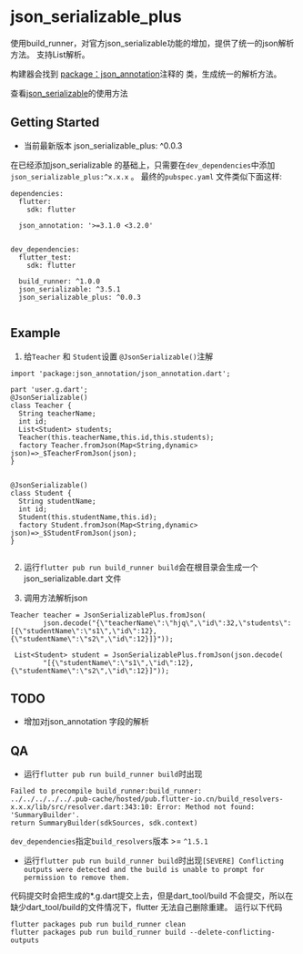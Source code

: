 # json_serializable_plus

使用build_runner，对官方json_serializable功能的增加，提供了统一的json解析方法。
支持List解析。

构建器会找到 [package：json_annotation](https://pub.dev/packages/json_annotation)注释的 类，生成统一的解析方法。

查看[json_serializable](https://pub.dev/packages/json_serializable)的使用方法

## Getting Started

* 当前最新版本 json_serializable_plus: ^0.0.3

在已经添加json_serializable 的基础上，只需要在`dev_dependencies`中添加`json_serializable_plus:^x.x.x` 。
最终的`pubspec.yaml` 文件类似下面这样:
```
dependencies:
  flutter:
    sdk: flutter

  json_annotation: '>=3.1.0 <3.2.0'


dev_dependencies:
  flutter_test:
    sdk: flutter

  build_runner: ^1.0.0
  json_serializable: ^3.5.1
  json_serializable_plus: ^0.0.3


```
## Example
1. 给`Teacher` 和 `Student`设置 `@JsonSerializable()`注解

```
import 'package:json_annotation/json_annotation.dart';

part 'user.g.dart';
@JsonSerializable()
class Teacher {
  String teacherName;
  int id;
  List<Student> students;
  Teacher(this.teacherName,this.id,this.students);
  factory Teacher.fromJson(Map<String,dynamic> json)=>_$TeacherFromJson(json);
}


@JsonSerializable()
class Student {
  String studentName;
  int id;
  Student(this.studentName,this.id);
  factory Student.fromJson(Map<String,dynamic> json)=>_$StudentFromJson(json);
}


```


2. 运行`flutter pub run build_runner build`会在根目录会生成一个json_serializable.dart 文件

3. 调用方法解析json

```
Teacher teacher = JsonSerializablePlus.fromJson(
        json.decode("{\"teacherName\":\"hjq\",\"id\":32,\"students\":[{\"studentName\":\"s1\",\"id\":12},{\"studentName\":\"s2\",\"id\":12}]}"));

 List<Student> student = JsonSerializablePlus.fromJson(json.decode(
        "[{\"studentName\":\"s1\",\"id\":12},{\"studentName\":\"s2\",\"id\":12}]"));
```

## TODO
* 增加对json_annotation 字段的解析

## QA

* 运行`flutter pub run build_runner build`时出现

```
Failed to precompile build_runner:build_runner:
../../../../../.pub-cache/hosted/pub.flutter-io.cn/build_resolvers-x.x.x/lib/src/resolver.dart:343:10: Error: Method not found: 'SummaryBuilder'.
return SummaryBuilder(sdkSources, sdk.context)
 ```

`dev_dependencies`指定`build_resolvers`版本 >= `^1.5.1`


* 运行`flutter pub run build_runner build`时出现`[SEVERE] Conflicting outputs were detected and the build is unable to prompt for permission to remove them.`

代码提交时会把生成的*.g.dart提交上去，但是dart_tool/build 不会提交，所以在缺少dart_tool/build的文件情况下，flutter 无法自己删除重建。
运行以下代码

```
flutter packages pub run build_runner clean
flutter packages pub run build_runner build --delete-conflicting-outputs
```


